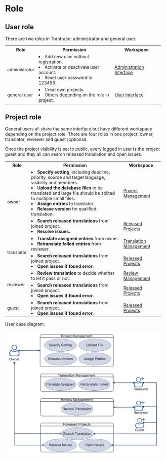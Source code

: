 # Role

## User role 

<span id='system-roles'></span>

There are two roles in Trantrace: administrator and general user.

<table>
  <tr>
    <th>Role</th>
    <th>Permission</th>
    <th>Workspace</th>
  </tr>
  <tr>
    <td>administrator</td>
    <td>
      <li>Add new user without registration.</li>
      <li>Activate or deactivate user account.</li>
      <li>Reset user password to 123456.</li>
    </td>
    <td><a href="../interface/root.md">Administration Interface</a></td>
  </tr>
  <tr>
    <td>general user</td>
    <td>
      <li>Creat own projects.</li>
      <li>Others depending on the role in project.</li>
    </td>
    <td><a href="../interface/user.md">User Interface</a></td>
  </tr>
</table>

## Project role

General users all share the same interface but have different workspace depending on the project role. There are four roles in one project: owner, translator, reviewer and guest (optional).

Once the project visibility is set to public, every logged in user is the project guest and they all can search released translation and open issues.

<table>
  <tr>
    <th>Role</th>
    <th>Permission</th>
    <th>Workspace</th>
  </tr>
  <tr>
    <td rowspan="2">owner</td>
    <td>
      <li><b>Specify setting</b>, including deadline, priority, source and target language, visibility and members.</li> 
      <li><b>Upload the database files</b> to be translated and large file should be splited to multiple small files.</li>
      <li><b>Assign entries</b> to translator.</li>
      <li><b>Release version</b> for qualified translation.</li>
    </td>
    <td><a href="../interface/owner-project-management.md">Project Management</a></td>
  </tr>
  <tr>
    <td>
      <li><b>Search released translations</b> from joined project.</li>
      <li><b>Resolve issues.</b></li>
    </td>
    <td><a href="../interface/all-released-projects.md">Released Projects</a></td>
  </tr>
  <tr>
    <td rowspan="2">translator</td>
    <td>
      <li><b>Translate assigned entries</b> from owner.</li>
      <li><b>Retranslate failed entries</b> from reviewer.</li>
    </td>
    <td><a href="../interface/translator-translation-management.md">Translation Management</a></td>
  </tr>
  <tr>
    <td>
      <li><b>Search released translations</b> from joined project.</li>
      <li><b>Open issues if found error.</b></li>
    <td><a href="../interface/all-released-projects.md">Released Projects</a></td>
  </tr>
  <tr>
    <td rowspan="2">reviewer</td>
    <td><li><b>Review translation</b> to decide whether to let it pass or not.</li></td>
    <td><a href="../interface/reviewer-review-management.md">Review Management</a></td>
  </tr>
  <tr>
    <td>
      <li><b>Search released translations</b> from joined project.</li>
      <li><b>Open issues if found error.</b></li>
    </td>
    <td><a href="../interface/all-released-projects.md">Released Projects</a></td>
  </tr>
  <tr>
    <td>guest</td>
    <td>
      <li><b>Search released translations</b> from joined project.</li>
      <li><b>Open issues if found error.</b></li>
    </td>
    <td><a href="../interface/all-released-projects.md">Released Projects</a></td>
  </tr>
</table>

User case diagram:

![](/assets/usercase.png)


